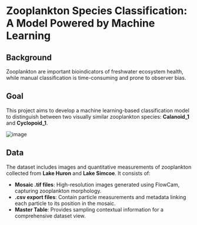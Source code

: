 # Zooplankton Species Classification: A Model Powered by Machine Learning

## Background
Zooplankton are important bioindicators of freshwater ecosystem health, while manual classification is time-consuming and prone to observer bias. 

## Goal
This project aims to develop a machine learning-based classification model to distinguish between two visually similar zooplankton species: **Calanoid_1** and **Cyclopoid_1**.

![image](https://github.com/user-attachments/assets/5054921c-d9e6-484c-8dc7-5507064cdbd1)

## Data
The dataset includes images and quantitative measurements of zooplankton collected from **Lake Huron** and **Lake Simcoe**. It consists of:
- **Mosaic .tif files**: High-resolution images generated using FlowCam, capturing zooplankton morphology.
- **.csv export files**: Contain particle measurements and metadata linking each particle to its position in the mosaic.
- **Master Table**: Provides sampling contextual information for a comprehensive dataset view.
